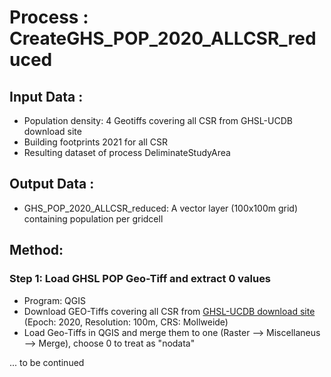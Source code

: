 # Process : CreateGHS_POP_2020_ALLCSR_reduced

## Input Data :
*	Population density: 4 Geotiffs covering all CSR from GHSL-UCDB download site
*	Building footprints 2021 for all CSR
*	Resulting dataset of process DeliminateStudyArea

## Output Data : 
*	GHS_POP_2020_ALLCSR_reduced: A vector layer (100x100m grid) containing population per gridcell

## Method: 
### Step 1: Load GHSL POP Geo-Tiff and extract 0 values
* Program: QGIS
* Download GEO-Tiffs covering all CSR from [GHSL-UCDB download site](https://ghsl.jrc.ec.europa.eu/download.php?ds=pop) (Epoch: 2020, Resolution: 100m, CRS: Mollweide)
* Load Geo-Tiffs in QGIS and merge them to one (Raster --> Miscellaneus --> Merge), choose 0 to treat as "nodata"

... to be continued
